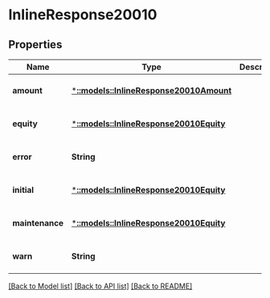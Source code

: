 # InlineResponse20010

## Properties
Name | Type | Description | Notes
------------ | ------------- | ------------- | -------------
**amount** | [***::models::InlineResponse20010Amount**](inline_response_200_10_amount.md) |  | [optional] [default to null]
**equity** | [***::models::InlineResponse20010Equity**](inline_response_200_10_equity.md) |  | [optional] [default to null]
**error** | **String** |  | [optional] [default to null]
**initial** | [***::models::InlineResponse20010Equity**](inline_response_200_10_equity.md) |  | [optional] [default to null]
**maintenance** | [***::models::InlineResponse20010Equity**](inline_response_200_10_equity.md) |  | [optional] [default to null]
**warn** | **String** |  | [optional] [default to null]

[[Back to Model list]](../README.md#documentation-for-models) [[Back to API list]](../README.md#documentation-for-api-endpoints) [[Back to README]](../README.md)


